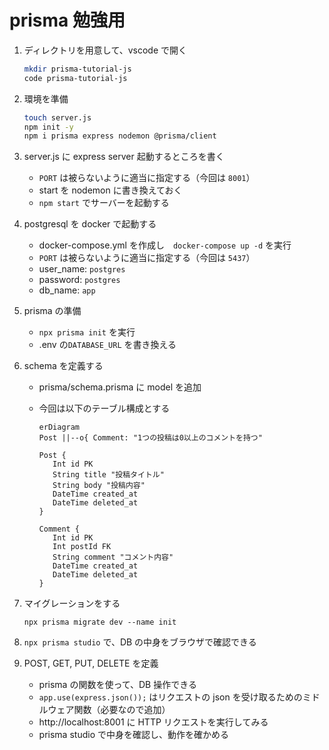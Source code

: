# prisma 勉強用

1. ディレクトリを用意して、vscode で開く

   ```sh
   mkdir prisma-tutorial-js
   code prisma-tutorial-js
   ```

2. 環境を準備

   ```sh
   touch server.js
   npm init -y
   npm i prisma express nodemon @prisma/client
   ```

3. server.js に express server 起動するところを書く

   - `PORT` は被らないように適当に指定する（今回は `8001`）
   - start を nodemon に書き換えておく
   - `npm start` でサーバーを起動する

4. postgresql を docker で起動する

   - docker-compose.yml を作成し　`docker-compose up -d` を実行
   - `PORT` は被らないように適当に指定する（今回は `5437`）
   - user_name: `postgres`
   - password: `postgres`
   - db_name: `app`

5. prisma の準備

   - `npx prisma init` を実行
   - .env の`DATABASE_URL` を書き換える

6. schema を定義する

   - prisma/schema.prisma に model を追加
   - 今回は以下のテーブル構成とする

     ```mermaid
     erDiagram
     Post ||--o{ Comment: "1つの投稿は0以上のコメントを持つ"

     Post {
        Int id PK
        String title "投稿タイトル"
        String body "投稿内容"
        DateTime created_at
        DateTime deleted_at
     }

     Comment {
        Int id PK
        Int postId FK
        String comment "コメント内容"
        DateTime created_at
        DateTime deleted_at
     }
     ```

7. マイグレーションをする

   ```
   npx prisma migrate dev --name init
   ```

8. `npx prisma studio` で、DB の中身をブラウザで確認できる

9. POST, GET, PUT, DELETE を定義
   - prisma の関数を使って、DB 操作できる
   - `app.use(express.json());` はリクエストの json を受け取るためのミドルウェア関数（必要なので追加）
   - http://localhost:8001 に HTTP リクエストを実行してみる
   - prisma studio で中身を確認し、動作を確かめる
